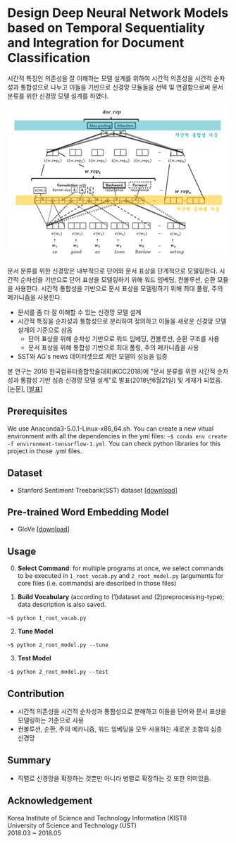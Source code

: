 # Design Deep Neural Network Models based on Temporal Sequentiality and Integration for Document Classification

시간적 특징인 의존성을 잘 이해하는 모델 설계를 위하여 시간적 의존성을 시간적 순차성과 통합성으로 나누고 이들을 기반으로 신경망 모듈들을 선택 및 연결함으로써 문서 분류를 위한 신경망 모델 설계를 하였다. 

![](/assets/model.PNG)

문서 분류를 위한 신경망은 내부적으로 단어와 문서 표상을 단계적으로 모델링한다. 시간적 순차성을 기반으로 단어 표상을 모델링하기 위해 워드 임베딩, 컨볼루션, 순환 모듈을 사용한다. 시간적 통합성을 기반으로 문서 표상을 모델링하기 위해 최대 풀링, 주의 메카니즘을 사용한다. 

* 문서를 좀 더 잘 이해할 수 있는 신경망 모델 설계
* 시간적 특징을 순차성과 통합성으로 분리하여 정의하고 이들을 새로운 신경망 모델 설계의 기준으로 삼음
   * 단어 표상을 위해 순차성 기반으로 워드 임베딩, 컨볼루션, 순환 구조를 사용
   * 문서 표상을 위해 통합성 기반으로 최대 풀링, 주의 메카니즘을 사용
* SST와 AG's news 데이터셋으로 제안 모델의 성능을 입증

본 연구는 2018 한국컴퓨터종합학술대회(KCC2018)에 "문서 분류를 위한 시간적 순차성과 통합성 기반 심층 신경망 모델 설계"로 발표(2018년6월21일) 및 게재가 되었음. [논문], [[발표](https://1drv.ms/p/s!AllPqyV9kKUrkXwn-OdLaVH1P_od)]


## Prerequisites 
We use Anaconda3-5.0.1-Linux-x86_64.sh. You can create a new vitual environment with all the dependencies in the yml files: 
`~$ conda env create -f environment-tensorflow-1.yml`. You can check python libraries for this project in those .yml files.

## Dataset
* Stanford Sentiment Treebank(SST) dataset [[download](https://drive.google.com/open?id=1_trnJGAc3GWcdR69trBxGbWkKFFVZSkx)]

## Pre-trained Word Embedding Model
* GloVe [[download](https://nlp.stanford.edu/projects/glove/)]

## Usage
0. **Select Command**: for multiple programs at once, we select commands to be executed in `1_root_vocab.py` and `2_root_model.py` (arguments for core files (i.e. commands) are described in those files)

1. **Build Vocabulary** (according to (1)dataset and (2)preprocessing-type); data description is also saved.
```
~$ python 1_root_vocab.py
```

2. **Tune Model**
```
~$ python 2_root_model.py --tune
```

3. **Test Model**
```
~$ python 2_root_model.py --test
```

## Contribution
* 시간적 의존성을 시간적 순차성과 통합성으로 분해하고 이들을 단어와 문서 표상을 모델링하는 기준으로 사용
* 컨볼루션, 순환, 주의 메카니즘, 워드 임베딩을 모두 사용하는 새로운 조합의 심층 신경망


## Summary
* 직렬로 신경망을 확장하는 것뿐만 아니라 병렬로 확장하는 것 또한 의미있음. 


## Acknowledgement
Korea Institute of Science and Technology Information (KISTI) <br>
University of Science and Technology (UST) <br>
2018.03 ~ 2018.05
